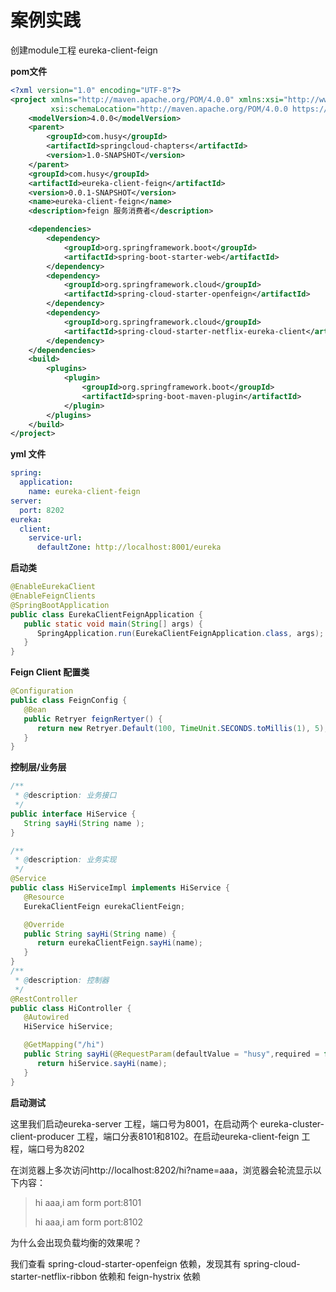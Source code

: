 # 案例实践

创建module工程 eureka-client-feign

**pom文件**

```xml
<?xml version="1.0" encoding="UTF-8"?>
<project xmlns="http://maven.apache.org/POM/4.0.0" xmlns:xsi="http://www.w3.org/2001/XMLSchema-instance"
         xsi:schemaLocation="http://maven.apache.org/POM/4.0.0 https://maven.apache.org/xsd/maven-4.0.0.xsd">
    <modelVersion>4.0.0</modelVersion>
    <parent>
        <groupId>com.husy</groupId>
        <artifactId>springcloud-chapters</artifactId>
        <version>1.0-SNAPSHOT</version>
    </parent>
    <groupId>com.husy</groupId>
    <artifactId>eureka-client-feign</artifactId>
    <version>0.0.1-SNAPSHOT</version>
    <name>eureka-client-feign</name>
    <description>feign 服务消费者</description>

    <dependencies>
        <dependency>
            <groupId>org.springframework.boot</groupId>
            <artifactId>spring-boot-starter-web</artifactId>
        </dependency>
        <dependency>
            <groupId>org.springframework.cloud</groupId>
            <artifactId>spring-cloud-starter-openfeign</artifactId>
        </dependency>
        <dependency>
            <groupId>org.springframework.cloud</groupId>
            <artifactId>spring-cloud-starter-netflix-eureka-client</artifactId>
        </dependency>
    </dependencies>
    <build>
        <plugins>
            <plugin>
                <groupId>org.springframework.boot</groupId>
                <artifactId>spring-boot-maven-plugin</artifactId>
            </plugin>
        </plugins>
    </build>
</project>
```

**yml 文件**

```yml
spring:
  application:
    name: eureka-client-feign
server:
  port: 8202
eureka:
  client:
    service-url:
      defaultZone: http://localhost:8001/eureka
```

**启动类**

```java
@EnableEurekaClient
@EnableFeignClients
@SpringBootApplication
public class EurekaClientFeignApplication {
   public static void main(String[] args) {
      SpringApplication.run(EurekaClientFeignApplication.class, args);
   }
}
```

**Feign Client 配置类**

```java
@Configuration
public class FeignConfig {
   @Bean
   public Retryer feignRertyer() {
      return new Retryer.Default(100, TimeUnit.SECONDS.toMillis(1), 5);
   }
}
```

**控制层/业务层**

```java
/**
 * @description: 业务接口
 */
public interface HiService {
   String sayHi(String name );
}

/**
 * @description: 业务实现
 */
@Service
public class HiServiceImpl implements HiService {
   @Resource
   EurekaClientFeign eurekaClientFeign;

   @Override
   public String sayHi(String name) {
      return eurekaClientFeign.sayHi(name);
   }
}
/**
 * @description: 控制器
 */
@RestController
public class HiController {
   @Autowired
   HiService hiService;

   @GetMapping("/hi")
   public String sayHi(@RequestParam(defaultValue = "husy",required = false)String name ){
      return hiService.sayHi(name);
   }
}
```

**启动测试**

这里我们启动eureka-server 工程，端口号为8001，在启动两个 eureka-cluster-client-producer 工程，端口分表8101和8102。在启动eureka-client-feign 工程，端口号为8202 

在浏览器上多次访问http://localhost:8202/hi?name=aaa，浏览器会轮流显示以下内容：

>   hi aaa,i am form port:8101 
>
>   hi aaa,i am form port:8102



为什么会出现负载均衡的效果呢？

我们查看 spring-cloud-starter-openfeign 依赖，发现其有 spring-cloud-starter-netflix-ribbon 依赖和 feign-hystrix 依赖